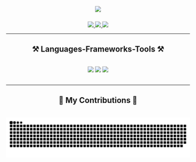 <h1 align="center">
    <img src="https://readme-typing-svg.herokuapp.com/?font=Righteous&size=35&center=true&vCenter=true&width=500&height=70&duration=4000&lines=Hi+There!+👋;+I'm+Mayur+Kishor+Kumar!;" />
</h1>
 
<div align="center"> 
  <a href="mailto:mayur18699@gmail.com">
    <img src="https://img.shields.io/badge/Gmail-333333?style=for-the-badge&logo=gmail&logoColor=red" />
  </a>
  <a href="https://www.linkedin.com/in/mayurk1999" target="_blank">
    <img src="https://img.shields.io/badge/LinkedIn-0077B5?style=for-the-badge&logo=linkedin&logoColor=white" target="_blank" />
  </a>
  <a href="https://kishorkumarm.sites.northeastern.edu/" target="_blank">
     <img src="https://img.shields.io/badge/Portfolio-FF5722?style=for-the-badge&logo=todoist&logoColor=white" target="_blank" /> <!-- sqlite, safari, google-chrome are other good icon options -->
  </a>
</div>

 <hr/>
 
<h2 align="center">⚒️ Languages-Frameworks-Tools ⚒️</h2>
<br/>
<div align="center">
    <img src="https://skillicons.dev/icons?i=html,css,php,python,javascript,c,java,cpp,dart" />
    <img src="https://skillicons.dev/icons?i=react,bootstrap,pytorch,nodejs,firebase,flask,tensorflow,opencv" />
    <img src="https://skillicons.dev/icons?i=vscode,github,figma,git,unreal,arduino,androidstudio,eclipse,anaconda,pycharm,idea,mongodb,mysql" />

</div>

<br/>
<hr/>

<div align="center">
  <h2>🐍 My Contributions 🐍</h2>
  <br>
  <img alt="snake eating my contributions" src="https://raw.githubusercontent.com/MayurKishorKumar/MayurKishorKumar/output/github-contribution-grid-snake.svg" />
  
  <br/><br/><br/>
</div>
